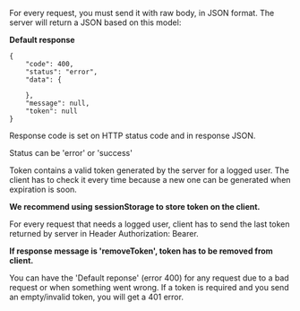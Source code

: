 For every request, you must send it with raw body, in JSON format. The server will return a JSON based on this model:

**Default response**
```
{
	"code": 400,
	"status": "error",
	"data": {

	},
	"message": null,
	"token": null
}
```
Response code is set on HTTP status code and in response JSON.

Status can be 'error' or 'success'

Token contains a valid token generated by the server for a logged user. The client has to check it every time because a new one can be generated when expiration is soon.

**We recommend using sessionStorage to store token on the client.**

For every request that needs a logged user, client has to send the last token returned by server in Header Authorization: Bearer.

**If response message is 'removeToken', token has to be removed from client.**

You can have the 'Default reponse' (error 400) for any request due to a bad request or when something went wrong.
If a token is required and you send an empty/invalid token, you will get a 401 error.

